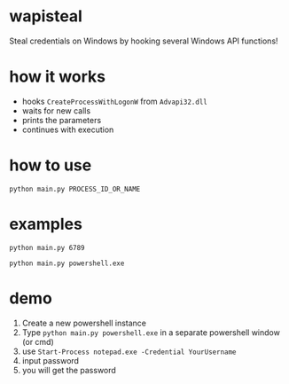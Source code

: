 # wapisteal
Steal credentials on Windows by hooking several Windows API functions!

# how it works
- hooks `CreateProcessWithLogonW` from `Advapi32.dll`
- waits for new calls
- prints the parameters 
- continues with execution 

# how to use 

`python main.py PROCESS_ID_OR_NAME`

# examples

`python main.py 6789`

`python main.py powershell.exe`

# demo

1. Create a new powershell instance
2. Type `python main.py powershell.exe` in a separate powershell window (or cmd)
3. use `Start-Process notepad.exe -Credential YourUsername`
4. input password
5. you will get the password
